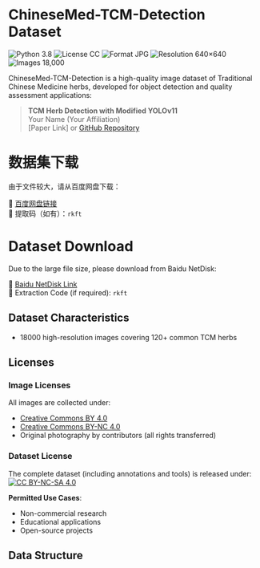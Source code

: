 # ChineseMed-TCM-Detection Dataset
![Python 3.8](https://img.shields.io/badge/python-3.8-blue.svg?style=plastic)
![License CC](https://img.shields.io/badge/license-CC-green.svg?style=plastic)
![Format JPG](https://img.shields.io/badge/format-JPG/PNG-green.svg?style=plastic)
![Resolution 640×640](https://img.shields.io/badge/resolution-640×640-green.svg?style=plastic)
![Images 18,000](https://img.shields.io/badge/images-18,000-green.svg?style=plastic)


ChineseMed-TCM-Detection is a high-quality image dataset of Traditional Chinese Medicine herbs, developed for object detection and quality assessment applications:

> **TCM Herb Detection with Modified YOLOv11**  
> Your Name (Your Affiliation)  
> [Paper Link] or [GitHub Repository](https://github.com/yourname/ChineseMed-TCM-Detection)

# 数据集下载
由于文件较大，请从百度网盘下载：

🔗 [百度网盘链接]( https://pan.baidu.com/s/18mcia4KaKQfOci-duvIdOQ?pwd=rkft)  
🔑 提取码（如有）：`rkft`

# Dataset Download
Due to the large file size, please download from Baidu NetDisk:

🔗 [Baidu NetDisk Link](https://pan.baidu.com/s/18mcia4KaKQfOci-duvIdOQ?pwd=rkft)  
🔑 Extraction Code (if required): `rkft`

## Dataset Characteristics
- 18000 high-resolution images covering 120+ common TCM herbs

## Licenses
### Image Licenses
All images are collected under:
- [Creative Commons BY 4.0](https://creativecommons.org/licenses/by/4.0/)
- [Creative Commons BY-NC 4.0](https://creativecommons.org/licenses/by-nc/4.0/)
- Original photography by contributors (all rights transferred)

### Dataset License
The complete dataset (including annotations and tools) is released under:  
[![CC BY-NC-SA 4.0](https://licensebuttons.net/l/by-nc-sa/4.0/88x31.png)](https://creativecommons.org/licenses/by-nc-sa/4.0/)

**Permitted Use Cases**:
- Non-commercial research
- Educational applications
- Open-source projects

## Data Structure
